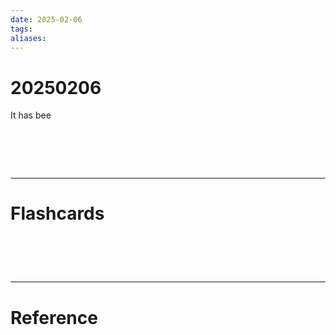 ```yaml
---
date: 2025-02-06
tags: 
aliases:
---
```

# 20250206
It has bee

# ‌
---
# Flashcards


# ‌
---
# Reference
